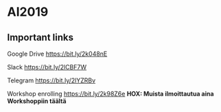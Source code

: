 # AI2019

## Important links
Google Drive <https://bit.ly/2k048nE>

Slack <https://bit.ly/2lCBF7W>

Telegram <https://bit.ly/2lYZRBv>

Workshop enrolling <https://bit.ly/2k98Z6e>
**HOX: Muista ilmoittautua aina Workshoppiin täältä**
